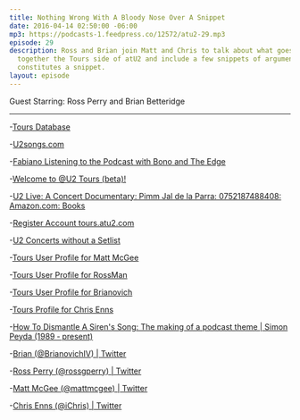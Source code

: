 ```yaml
---
title: Nothing Wrong With A Bloody Nose Over A Snippet
date: 2016-04-14 02:50:00 -06:00
mp3: https://podcasts-1.feedpress.co/12572/atu2-29.mp3
episode: 29
description: Ross and Brian join Matt and Chris to talk about what goes into putting
  together the Tours side of atU2 and include a few snippets of arguments over what
  constitutes a snippet.
layout: episode
---
```


Guest Starring: Ross Perry and Brian Betteridge

***

-[Tours Database][1]

-[U2songs.com][2]

-[Fabiano Listening to the Podcast with Bono and The Edge][3]

-[Welcome to @U2 Tours (beta)!][4]

-[U2 Live: A Concert Documentary: Pimm Jal de la Parra: 0752187488408: Amazon.com: Books][5]

-[Register Account tours.atu2.com][6]

-[U2 Concerts without a Setlist][7]

-[Tours User Profile for Matt McGee][8]

-[Tours User Profile for RossMan][9]

-[Tours User Profile for Brianovich][10]

-[Tours Profile for Chris Enns][11]

-[How To Dismantle A Siren's Song: The making of a podcast theme | Simon Peyda (1989 ‐ present)][12]

-[Brian (@BrianovichIV) | Twitter][13]

-[Ross Perry (@rossgperry) | Twitter][14]

-[Matt McGee (@mattmcgee) | Twitter][15]

-[Chris Enns (@iChris) | Twitter][16]

[1]: http://tours.atu2.com/
[2]: http://u2songs.com/
[3]: https://twitter.com/fabianomad/status/720443626485100544
[4]: http://tours.atu2.com/welcome/
[5]: http://www.amazon.com/U2-Live-A-Concert-Documentary/dp/0711991987
[6]: http://tours.atu2.com/register/
[7]: http://tours.atu2.com/song/unknown
[8]: http://tours.atu2.com/profile/matt-mcgee/
[9]: http://tours.atu2.com/profile/rossman
[10]: http://tours.atu2.com/profile/brianovich
[11]: http://tours.atu2.com/profile/ichris/
[12]: https://simonpeyda.wordpress.com/2016/04/06/how-to-dismantle-a-sirens-song-the-making-of-a-podcast-theme/
[13]: https://twitter.com/BrianovichIV
[14]: https://twitter.com/rossgperry
[15]: https://twitter.com/mattmcgee
[16]: https://twitter.com/iChris

